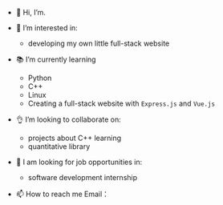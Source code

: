 - :wave: Hi, I’m.
- 👀 I’m interested in: 
    - developing my own little full-stack website

-  :books: I’m currently learning
    - Python
    - C++
    - Linux 
    - Creating a full-stack website with `Express.js` and `Vue.js` 

-  :ok_hand: I’m looking to collaborate on:
    - projects about C++ learning
    - quantitative library

-  :briefcase: I am looking for job opportunities in:
    - software development internship

- 📫 How to reach me 
Email：


